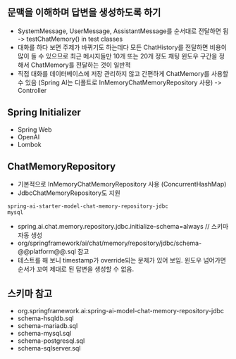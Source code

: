 
## 문맥을 이해하며 답변을 생성하도록 하기
- SystemMessage, UserMessage, AssistantMessage를 순서대로 전달하면 됨 -> testChatMemory() in test classes
- 대화를 하다 보면 주제가 바뀌기도 하는데다 모든 ChatHistory를 전달하면 비용이 많이 들 수 있으므로 최근 메시지들만 10개 또는 20개 정도 채팅 윈도우 구간을 정해서 ChatMemory를 전달하는 것이 일반적
- 직접 대화를 데이터베이스에 저장 관리하지 않고 간편하게 ChatMemory를 사용할 수 있음 (Spring AI는 디폴트로 InMemoryChatMemoryRepository 사용) -> Controller

## Spring Initializer
- Spring Web
- OpenAI
- Lombok

## ChatMemoryRepository
- 기본적으로 InMemoryChatMemoryRepository 사용 (ConcurrentHashMap)
- JdbcChatMemoryRepository도 지원
```declarative
spring-ai-starter-model-chat-memory-repository-jdbc
mysql
```
- spring.ai.chat.memory.repository.jdbc.initialize-schema=always // 스키마 자동 생성
- org/springframework/ai/chat/memory/repository/jdbc/schema-@@platform@@.sql 참고
- 테스트를 해 보니 timestamp가 override되는 문제가 있어 보임. 윈도우 넘어가면 순서가 꼬여 제대로 된 답변을 생성할 수 없음.

## 스키마 참고
- org.springframework.ai:spring-ai-model-chat-memory-repository-jdbc
- schema-hsqldb.sql
- schema-mariadb.sql
- schema-mysql.sql
- schema-postgresql.sql
- schema-sqlserver.sql